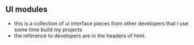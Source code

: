 ## UI modules

- this is a collection of ui interface pieces from other developers that i use some time build my projects
- the reference to developers are in the headers of html.
